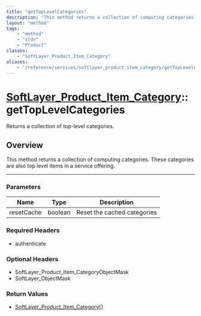 ```yaml
---
title: "getTopLevelCategories"
description: "This method returns a collection of computing categories. These categories are also top level items in a service offerin... "
layout: "method"
tags:
    - "method"
    - "sldn"
    - "Product"
classes:
    - "SoftLayer_Product_Item_Category"
aliases:
    - "/reference/services/softlayer_product_item_category/getTopLevelCategories"
---
```

# [SoftLayer_Product_Item_Category](/reference/services/SoftLayer_Product_Item_Category)::getTopLevelCategories

Returns a collection of top-level categories.


## Overview 
This method returns a collection of computing categories. These categories are also top level items in a service offering. 

-----

### Parameters 
|Name | Type | Description |
| --- | --- | --- |
|resetCache| boolean| Reset the cached categories|


### Required Headers
* authenticate


### Optional Headers
* SoftLayer_Product_Item_CategoryObjectMask
* SoftLayer_ObjectMask

### Return Values
* <a href='/reference/datatypes/SoftLayer_Product_Item_Category'>SoftLayer_Product_Item_Category[] </a>




